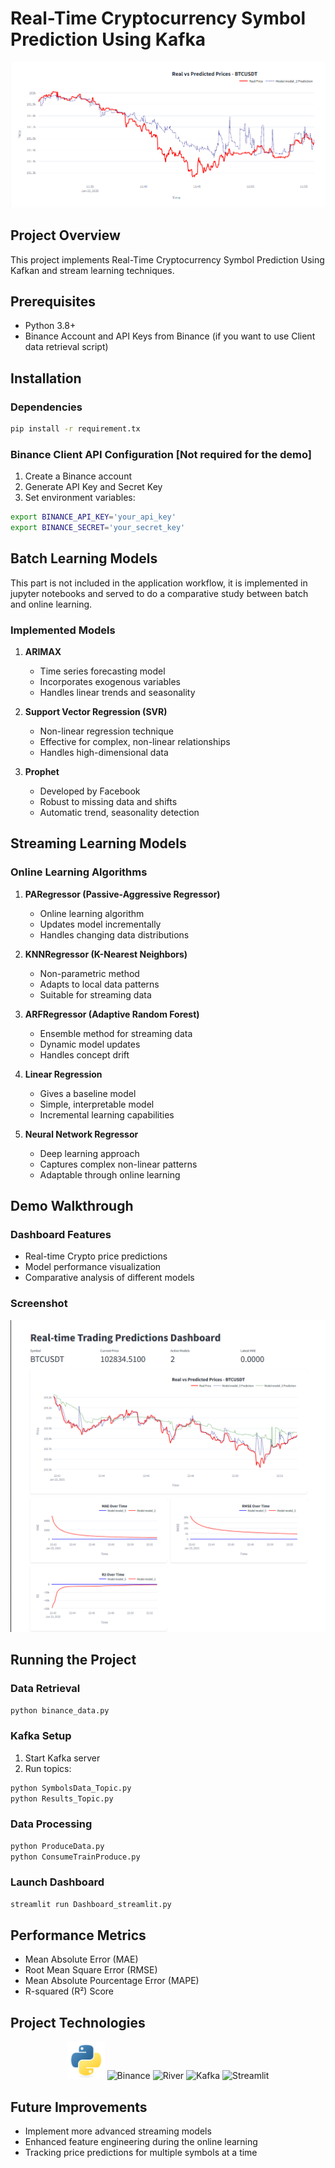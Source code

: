 # Real-Time Cryptocurrency Symbol Prediction Using Kafka
![Dashboard Preview](cov.png)

## Project Overview
This project implements Real-Time Cryptocurrency Symbol Prediction Using Kafkan and stream learning techniques.

## Prerequisites
- Python 3.8+
- Binance Account and API Keys from Binance (if you want to use Client data retrieval script)
  

## Installation

### Dependencies
```bash
pip install -r requirement.tx
```

### Binance Client API Configuration [Not required for the demo]
1. Create a Binance account
2. Generate API Key and Secret Key
3. Set environment variables:
```bash
export BINANCE_API_KEY='your_api_key'
export BINANCE_SECRET='your_secret_key'
```

## Batch Learning Models
This part is not included in the application workflow, it is implemented in jupyter notebooks and served to do a comparative study between batch and online learning.
### Implemented Models
1. **ARIMAX**
   - Time series forecasting model
   - Incorporates exogenous variables
   - Handles linear trends and seasonality

2. **Support Vector Regression (SVR)**
   - Non-linear regression technique
   - Effective for complex, non-linear relationships
   - Handles high-dimensional data

3. **Prophet**
   - Developed by Facebook
   - Robust to missing data and shifts
   - Automatic trend, seasonality detection

## Streaming Learning Models

### Online Learning Algorithms
1. **PARegressor (Passive-Aggressive Regressor)**
   - Online learning algorithm
   - Updates model incrementally
   - Handles changing data distributions

2. **KNNRegressor (K-Nearest Neighbors)**
   - Non-parametric method
   - Adapts to local data patterns
   - Suitable for streaming data

3. **ARFRegressor (Adaptive Random Forest)**
   - Ensemble method for streaming data
   - Dynamic model updates
   - Handles concept drift

4. **Linear Regression**
   - Gives a baseline model
   - Simple, interpretable model
   - Incremental learning capabilities

6. **Neural Network Regressor**
   - Deep learning approach
   - Captures complex non-linear patterns
   - Adaptable through online learning

## Demo Walkthrough

### Dashboard Features
- Real-time Crypto price predictions
- Model performance visualization
- Comparative analysis of different models

### Screenshot
![Dashboard Preview](dash.png)

## Running the Project

### Data Retrieval
```bash
python binance_data.py
```

### Kafka Setup
1. Start Kafka server
2. Run topics:
```bash
python SymbolsData_Topic.py
python Results_Topic.py
```

### Data Processing
```bash
python ProduceData.py
python ConsumeTrainProduce.py
```

### Launch Dashboard
```bash
streamlit run Dashboard_streamlit.py
```

## Performance Metrics
- Mean Absolute Error (MAE)
- Root Mean Square Error (RMSE)
- Mean Absolute Pourcentage Error (MAPE)
- R-squared (R²) Score

##  Project Technologies
<p align="center">
  <img src="https://raw.githubusercontent.com/devicons/devicon/master/icons/python/python-original.svg" alt="Python" width="60" height="60"/>
  <img src="https://raw.githubusercontent.com/simple-icons/simple-icons/develop/icons/binance.svg" alt="Binance" width="60" height="60"/>
  <img src="https://production-media.paperswithcode.com/social-images/IIGvoRhcqPHRAxAp.svg" alt="River" width="120" height="60"/>
  <img src="https://upload.wikimedia.org/wikipedia/commons/0/0a/Apache_kafka-icon.svg" alt="Kafka" width="60" height="60"/>
  <img src="https://cdn.jsdelivr.net/gh/devicons/devicon/icons/streamlit/streamlit-original.svg" alt="Streamlit" width="60" height="60"/>
</p>


## Future Improvements
- Implement more advanced streaming models
- Enhanced feature engineering during the online learning
- Tracking price predictions for multiple symbols at a time

